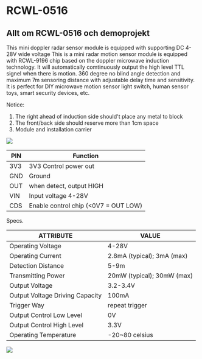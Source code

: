 # RCWL-0516
## Allt om RCWL-0516 och demoprojekt
This mini doppler radar sensor module is equipped with supporting DC 4-28V wide voltage This is a mini radar motion sensor module is equipped with RCWL-9196 chip based on the doppler microwave induction technology. It will automatically comtinuously output the high level TTL signel when there is motion. 360 degree no blind angle detection and maximum 7m sensoring distance with adjustable delay time and sensitivity. It is perfect for DIY microwave motion sensor light switch, human sensor toys, smart security devices, etc.

Notice: 
1. The right ahead of induction side should't place any metal to block 
2. The front/back side should reserve more than 1cm space 
3. Module and installation carrier


<img src="http://www.electroschematics.com/wp-content/uploads/2017/08/1-RCWL-0516-Intro-400x305.png">

| PIN | Function                  |
|-----|---------------------------|
| 3V3 | 3V3 Control power out     |
| GND | Ground                    |
| OUT | when detect, output HIGH  |
| VIN | Input voltage 4-28V       |
| CDS | Enable control chip (<0V7 = OUT LOW) |      |

Specs.

| ATTRIBUTE                        | VALUE                      |
|----------------------------------|----------------------------|
| Operating Voltage                | 4-28V                      |
| Operating Current                | 2.8mA (typical); 3mA (max) |
| Detection Distance               | 5-9m                       |
| Transmitting Power               | 20mW (typical); 30mW (max) |
| Output Voltage                   | 3.2-3.4V                   |
| Output Voltage Driving Capacity  | 100mA                      |
| Trigger Way                      | repeat trigger             |
| Output Control Low Level         | 0V                         |
| Output Control High Level        | 3.3V                       |
| Operating Temperature            | -20~80 celsius             |

<img src="http://www.rogerclark.net/wp-content/uploads/2017/06/RCWL-0516-schematic-annotated.png">
<img src="">
